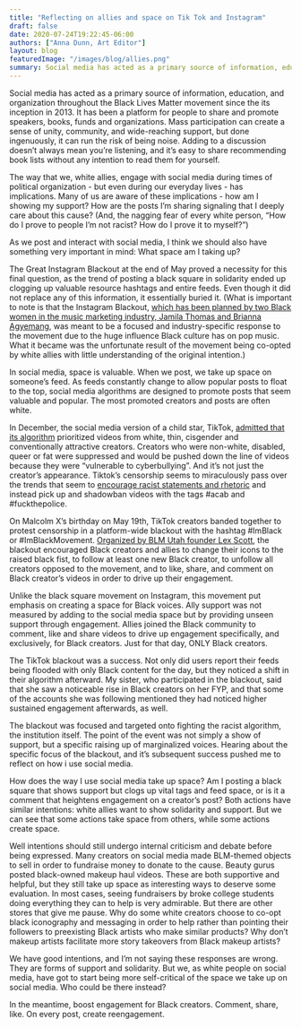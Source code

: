 ```yaml
---
title: "Reflecting on allies and space on Tik Tok and Instagram"
draft: false
date: 2020-07-24T19:22:45-06:00
authors: ["Anna Dunn, Art Editor"]
layout: blog
featuredImage: "/images/blog/allies.png"
summary: Social media has acted as a primary source of information, education, and organization throughout the Black Lives Matter movement since the its inception in 2013. It has been a platform for people to share and promote speakers, books, funds and organizations. Mass participation can create a sense of unity, community, and wide-reaching support, but done ingenuously, it can run the risk of being noise. Adding to a discussion doesn’t always mean you’re listening, and it’s easy to share recommending book lists without any intention to read them for yourself. 
---
```


Social media has acted as a primary source of information, education, and organization throughout the Black Lives Matter movement since the its inception in 2013. It has been a platform for people to share and promote speakers, books, funds and organizations. Mass participation can create a sense of unity, community, and wide-reaching support, but done ingenuously, it can run the risk of being noise. Adding to a discussion doesn’t always mean you’re listening, and it’s easy to share recommending book lists without any intention to read them for yourself. 

The way that we, white allies, engage with social media during times of political organization - but even during our everyday lives -  has implications. Many of us are aware of these implications - how am I showing my support? How are the posts I’m sharing signaling that I deeply care about this cause? (And, the nagging fear of every white person, “How do I prove to people I’m not racist? How do I prove it to myself?”) 

As we post and interact with social media, I think we should also have something very important in mind: What space am I taking up?

The Great Instagram Blackout at the end of May proved a necessity for this final question, as the trend of posting a black square in solidarity ended up clogging up valuable resource hashtags and entire feeds. Even though it did not replace any of this information, it essentially buried it. (What is important to note is that the Instagram Blackout, [which has been planned by two Black women in the music marketing industry, Jamila Thomas and Brianna Agyemang](https://www.nytimes.com/2020/06/02/style/instagram-blackout.html), was meant to be a focused and industry-specific response to the movement due to the huge influence Black culture has on pop music. What it became was the unfortunate result of the movement being co-opted by white allies with little understanding of the original intention.)

In social media, space is valuable. When we post, we take up space on someone’s feed. As feeds constantly change to allow popular posts to float to the top, social media algorithms are designed to promote posts that seem valuable and popular. The most promoted creators and posts are often white.

In December, the social media version of a child star, TikTok, [admitted that its algorithm](https://www.theverge.com/2020/6/1/21277505/tiktok-black-creators-censorship-algorithm-donation-diversity-council) prioritized videos from white, thin, cisgender and conventionally attractive creators. Creators who were non-white, disabled, queer or fat were suppressed and would be pushed down the line of videos because they were “vulnerable to cyberbullying”. And it’s not just the creator’s appearance. Tiktok’s censorship seems to miraculously pass over the trends that seem to [encourage racist statements and rhetoric](https://www.insider.com/tiktok-continues-to-have-problems-with-racist-videos-2020-5) and instead pick up and shadowban videos with the tags #acab and #fuckthepolice. 

On Malcolm X’s birthday on May 19th, TikTok creators banded together to protest censorship in a platform-wide blackout with the hashtag #ImBlack or #ImBlackMovement. [Organized by BLM Utah founder Lex Scott](https://www.cnn.com/2020/05/19/us/tiktok-black-lives-matter-trnd/index.html), the blackout encouraged Black creators and allies to change their icons to the raised black fist, to follow at least one new Black creator, to unfollow all creators opposed to the movement, and to like, share, and comment on Black creator’s videos in order to drive up their engagement. 

Unlike the black square movement on Instagram, this movement put emphasis on creating a space for Black voices. Ally support was not measured by adding to the social media space but by providing unseen support through engagement. Allies joined the Black community to comment, like and share videos to drive up engagement specifically, and exclusively, for Black creators. Just for that day, ONLY Black creators.

The TikTok blackout was a success. Not only did users report their feeds being flooded with only Black content for the day, but they noticed a shift in their algorithm afterward. My sister, who participated in the blackout, said that she saw a noticeable rise in Black creators on her FYP, and that some of the accounts she was following mentioned they had noticed higher sustained engagement afterwards, as well.

The blackout was focused and targeted onto fighting the racist algorithm, the institution itself. The point of the event was not simply a show of support, but a specific raising up of marginalized voices. Hearing about the specific focus of the blackout, and it’s subsequent success pushed me to reflect on how i use social media.

How does the way I use social media take up space? Am I posting a black square that shows support but clogs up vital tags and feed space, or is it a comment that heightens engagement on a creator’s post? Both actions have similar intentions: white allies want to show solidarity and support. But we can see that some actions take space from others, while some actions create space.

Well intentions should still undergo internal criticism and debate before being expressed. Many creators on social media made BLM-themed objects to sell in order to fundraise money to donate to the cause. Beauty gurus posted black-owned makeup haul videos. These are both supportive and helpful, but they still take up space as interesting ways to deserve some evaluation. In most cases, seeing fundraisers by broke college students doing everything they can to help is very admirable. But there are other stores that give me pause. Why do some white creators choose to co-opt black iconography and messaging in order to help rather than pointing their followers to preexisting Black artists who make similar products? Why don’t makeup artists facilitate more story takeovers from Black makeup artists?

We have good intentions, and I’m not saying these responses are wrong. They are forms of support and solidarity. But we, as white people on social media, have got to start being more self-critical of the space we take up on social media. Who could be there instead?

In the meantime, boost engagement for Black creators. Comment, share, like. On every post, create reengagement. 